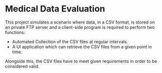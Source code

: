 # Medical Data Evaluation
This project simulates a scenario where data, in a CSV format, is stored on an private FTP server and a client-side program is required to perform two functions:
* Automated Collection of the CSV files at regular intervals.
* A UI application which can retrieve the CSV files from a given point in time.

Alongside this, the CSV files have to meet given requirements in order to be considered valid.